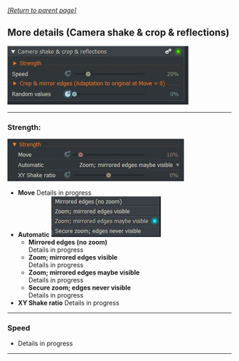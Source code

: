 *[[Return to parent page]](../README.md)*  

## More details (Camera shake & crop & reflections)
![](img2.JPG)  

---------------------------------------------

### Strength: 
![](IMG/Strength.jpg)
  - **Move**
    Details in progress  
  - **Automatic**
  ![](IMG/Automatic.jpg)
    - **Mirrored edges (no zoom)**  
      Details in progress
    - **Zoom; mirrored edges visible**  
      Details in progress
    - **Zoom; mirrored edges maybe visible**  
      Details in progress
    - **Secure zoom; edges never visible**  
       Details in progress
  - **XY Shake ratio**
    Details in progress

---------------------------------------------

### Speed
  - Details in progress

---------------------------------------------



